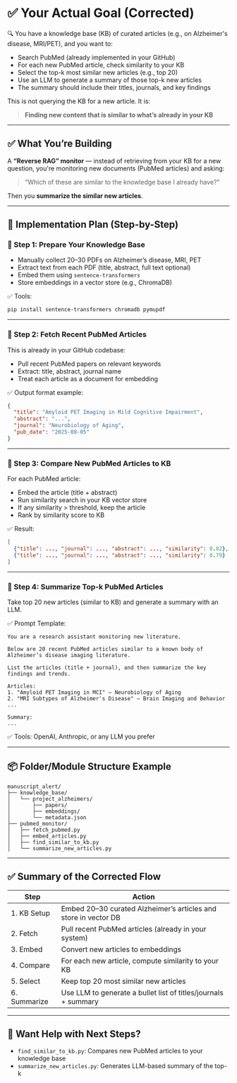 
# ✅ Your Actual Goal (Corrected)

🔍 You have a knowledge base (KB) of curated articles (e.g., on Alzheimer's disease, MRI/PET), and you want to:

- Search PubMed (already implemented in your GitHub)
- For each new PubMed article, check similarity to your KB
- Select the top-k most similar new articles (e.g., top 20)
- Use an LLM to generate a summary of those top-k new articles
- The summary should include their titles, journals, and key findings

This is not querying the KB for a new article. It is:

> **Finding new content that is similar to what’s already in your KB**

---

## ✅ What You’re Building

A **“Reverse RAG” monitor** — instead of retrieving from your KB for a new question, you're monitoring new documents (PubMed articles) and asking:

> “Which of these are similar to the knowledge base I already have?”

Then you **summarize the similar new articles**.

---

## 🧭 Implementation Plan (Step-by-Step)

### 🔹 Step 1: Prepare Your Knowledge Base

- Manually collect 20–30 PDFs on Alzheimer’s disease, MRI, PET
- Extract text from each PDF (title, abstract, full text optional)
- Embed them using `sentence-transformers`
- Store embeddings in a vector store (e.g., ChromaDB)

✅ Tools:
```bash
pip install sentence-transformers chromadb pymupdf
```

---

### 🔹 Step 2: Fetch Recent PubMed Articles

This is already in your GitHub codebase:

- Pull recent PubMed papers on relevant keywords
- Extract: title, abstract, journal name
- Treat each article as a document for embedding

✅ Output format example:
```json
{
  "title": "Amyloid PET Imaging in Mild Cognitive Impairment",
  "abstract": "...",
  "journal": "Neurobiology of Aging",
  "pub_date": "2025-08-05"
}
```

---

### 🔹 Step 3: Compare New PubMed Articles to KB

For each PubMed article:

- Embed the article (title + abstract)
- Run similarity search in your KB vector store
- If any similarity > threshold, keep the article
- Rank by similarity score to KB

✅ Result:
```json
[
  {"title": ..., "journal": ..., "abstract": ..., "similarity": 0.82},
  {"title": ..., "journal": ..., "abstract": ..., "similarity": 0.79}
]
```

---

### 🔹 Step 4: Summarize Top-k PubMed Articles

Take top 20 new articles (similar to KB) and generate a summary with an LLM.

✅ Prompt Template:
```text
You are a research assistant monitoring new literature.

Below are 20 recent PubMed articles similar to a known body of Alzheimer’s disease imaging literature.

List the articles (title + journal), and then summarize the key findings and trends.

Articles:
1. "Amyloid PET Imaging in MCI" — Neurobiology of Aging
2. "MRI Subtypes of Alzheimer's Disease" — Brain Imaging and Behavior
...

Summary:
...
```

✅ Tools: OpenAI, Anthropic, or any LLM you prefer

---

## 📦 Folder/Module Structure Example

```
manuscript_alert/
├── knowledge_base/
│   └── project_alzheimers/
│       ├── papers/
│       ├── embeddings/
│       └── metadata.json
├── pubmed_monitor/
│   ├── fetch_pubmed.py
│   ├── embed_articles.py
│   ├── find_similar_to_kb.py
│   └── summarize_new_articles.py
```

---

## ✅ Summary of the Corrected Flow

| Step     | Action                                                              |
|----------|----------------------------------------------------------------------|
| 1. KB Setup | Embed 20–30 curated Alzheimer’s articles and store in vector DB  |
| 2. Fetch    | Pull recent PubMed articles (already in your system)             |
| 3. Embed    | Convert new articles to embeddings                                |
| 4. Compare  | For each new article, compute similarity to your KB               |
| 5. Select   | Keep top 20 most similar new articles                             |
| 6. Summarize| Use LLM to generate a bullet list of titles/journals + summary    |

---

## 🚀 Want Help with Next Steps?

- `find_similar_to_kb.py`: Compares new PubMed articles to your knowledge base
- `summarize_new_articles.py`: Generates LLM-based summary of the top-k
